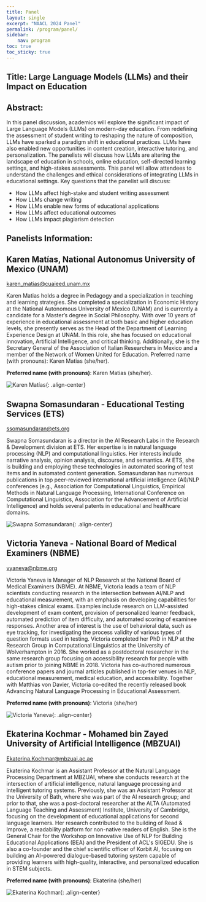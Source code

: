 ```yaml
---
title: Panel
layout: single
excerpt: "NAACL 2024 Panel"
permalink: /program/panel/
sidebar: 
    nav: program
toc: true
toc_sticky: true
---
```


## Title: Large Language Models (LLMs) and their Impact on Education

## Abstract:

In this panel discussion, academics will explore the significant impact of Large Language Models (LLMs) on modern-day education. From redefining the assessment of student writing to reshaping the nature of composition, LLMs have sparked a paradigm shift in educational practices. LLMs have also enabled new opportunities in content creation, interactive tutoring, and personalization. The panelists will discuss how LLMs are altering the landscape of education in schools, online education, self-directed learning settings, and high-stakes assessments. This panel will allow attendees to understand the challenges and ethical considerations of integrating LLMs in educational settings.
Key questions that the panelist will discuss:
- How LLMs affect high-stake and student writing assessment
- How LLMs change writing
- How LLMs enable new forms of educational applications
- How LLMs affect educational outcomes
- ​​How LLMs impact plagiarism detection 
 
## Panelists Information:

## Karen Matías,  National Autonomus University of Mexico (UNAM)

[karen_matias@cuaieed.unam.mx](karen_matias@cuaieed.unam.mx)

Karen Matias holds a degree in Pedagogy and a specialization in teaching and learning strategies. She completed a specialization in Economic History at the National Autonomous University of Mexico (UNAM) and is currently a candidate for a Master’s degree in Social Philosophy. With over 10 years of experience in educational assessment at both basic and higher education levels, she presently serves as the Head of the Department of Learning Experience Design at UNAM. In this role, she has focused on educational innovation, Artificial Intelligence, and critical thinking. Additionally, she is the Secretary General of the Association of Italian Researchers in Mexico and a member of the Network of Women United for Education.
Preferred name (with pronouns): Karen Matias (she/her).

**Preferred name (with pronouns)**: Karen Matias (she/her).

![Karen Matías](/assets/images/panel/karen.png){: .align-center}


## Swapna Somasundaran - Educational Testing Services (ETS) 

[ssomasundaran@ets.org](ssomasundaran@ets.org)

Swapna Somasundaran is a director in the AI Research Labs in the Research & Development division at ETS. Her expertise is in natural language processing (NLP) and computational linguistics. Her interests include narrative analysis, opinion analysis, discourse, and semantics. At ETS, she is building and employing these technologies in automated scoring of test items and in automated content generation.
Somasundaran has numerous publications in top peer-reviewed international artificial intelligence (AI)/NLP conferences (e.g., Association for Computational Linguistics, Empirical Methods in Natural Language Processing, International Conference on Computational Linguistics, Association for the Advancement of Artificial Intelligence) and holds several patents in educational and healthcare domains.

![Swapna Somasundaran](/assets/images/panel/swapna.png){: .align-center}

## Victoria Yaneva - National Board of Medical Examiners (NBME)

[vyaneva@nbme.org](vyaneva@nbme.org)

Victoria Yaneva is Manager of NLP Research at the National Board of Medical Examiners (NBME). At NBME, Victoria leads a team of NLP scientists conducting research in the intersection between AI/NLP and educational measurement, with an emphasis on developing capabilities for high-stakes clinical exams. Examples include research on LLM-assisted development of exam content, provision of personalized learner feedback, automated prediction of item difficulty, and automated scoring of examinee responses. Another area of interest is the use of behavioral data, such as eye tracking, for investigating the process validity of various types of question formats used in testing.
Victoria completed her PhD in NLP at the Research Group in Computational Linguistics at the University of Wolverhampton in 2016. She worked as a postdoctoral researcher in the same research group focusing on accessibility research for people with autism prior to joining NBME in 2018. Victoria has co-authored numerous conference papers and journal articles published in top-tier venues in NLP, educational measurement, medical education, and accessibility. Together with Matthias von Davier, Victoria co-edited the recently released book Advancing Natural Language Processing in Educational Assessment.

**Preferred name (with pronouns)**: Victoria (she/her)

![Victoria Yaneva](/assets/images/panel/victoria.png){: .align-center}


## Ekaterina Kochmar - Mohamed bin Zayed University of Artificial Intelligence (MBZUAI)

[Ekaterina.Kochmar@mbzuai.ac.ae](Ekaterina.Kochmar@mbzuai.ac.ae)

Ekaterina Kochmar is an Assistant Professor at the Natural Language Processing Department at MBZUAI, where she conducts research at the intersection of artificial intelligence, natural language processing and intelligent tutoring systems. Previously, she was an Assistant Professor at the University of Bath, where she was part of the AI research group; and prior to that, she was a post-doctoral researcher at the ALTA (Automated Language Teaching and Assessment) Institute, University of Cambridge, focusing on the development of educational applications for second language learners. Her research contributed to the building of Read & Improve, a readability platform for non-native readers of English. She is the General Chair for the Workshop on Innovative Use of NLP for Building Educational Applications (BEA) and the President of ACL's SIGEDU. She is also a co-founder and the chief scientific officer of Korbit AI, focusing on building an AI-powered dialogue-based tutoring system capable of providing learners with high-quality, interactive, and personalized education in STEM subjects.

**Preferred name (with pronouns)**: Ekaterina (she/her)

![Ekaterina Kochmar](/assets/images/panel/ekaterina.png){: .align-center}
